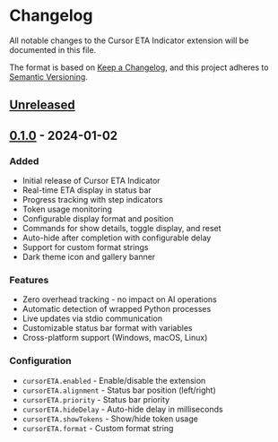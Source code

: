 # Changelog

All notable changes to the Cursor ETA Indicator extension will be documented in this file.

The format is based on [Keep a Changelog](https://keepachangelog.com/en/1.0.0/),
and this project adheres to [Semantic Versioning](https://semver.org/spec/v2.0.0.html).

## [Unreleased]

## [0.1.0] - 2024-01-02

### Added
- Initial release of Cursor ETA Indicator
- Real-time ETA display in status bar
- Progress tracking with step indicators
- Token usage monitoring
- Configurable display format and position
- Commands for show details, toggle display, and reset
- Auto-hide after completion with configurable delay
- Support for custom format strings
- Dark theme icon and gallery banner

### Features
- Zero overhead tracking - no impact on AI operations
- Automatic detection of wrapped Python processes
- Live updates via stdio communication
- Customizable status bar format with variables
- Cross-platform support (Windows, macOS, Linux)

### Configuration
- `cursorETA.enabled` - Enable/disable the extension
- `cursorETA.alignment` - Status bar position (left/right)
- `cursorETA.priority` - Status bar priority
- `cursorETA.hideDelay` - Auto-hide delay in milliseconds
- `cursorETA.showTokens` - Show/hide token usage
- `cursorETA.format` - Custom format string

[Unreleased]: https://github.com/yourusername/cursor-eta-indicator/compare/v0.1.0...HEAD
[0.1.0]: https://github.com/yourusername/cursor-eta-indicator/releases/tag/v0.1.0